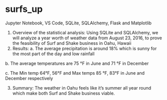 # surfs_up
Jupyter Notebook, VS Code, SQLite, SQLAlchemy, Flask and Matplotlib
1.	Overview of the statistical analysis:
	Using SQLite and SQLAlchemy, we will analyze a year worth of weather data from August 23, 2016, to prove the feasibility of Surf and Shake business in Oahu, Hawaii 
2.	Results:
a.	The average precipitation is around 18% which is sunny for the most part of the day and low rainfall

b.	The average temperatures are 75 °F in June and 71 °F in December

c.	The Min temp 64°F, 56°F and Max temps 85 °F, 83°F in June and December respectively

3.	Summary:
	The weather in Oahu feels like it’s summer all year round which make both Surf and Shake business viable.  


